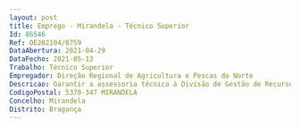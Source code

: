 ```yaml
--- 
layout: post
title: Emprego - Mirandela - Técnico Superior
Id: 86546
Ref: OE202104/0759
DataAbertura: 2021-04-29
DataFecho: 2021-05-13
Trabalho: Técnico Superior
Empregador: Direção Regional de Agricultura e Pescas do Norte
Descricao: Garantir a assessoria técnica à Divisão de Gestão de Recursos Financeiros e Patrimoniais no âmbito da monitorização e intervenção em processos de formação  e execução de contratos.
CodigoPostal: 5370-347 MIRANDELA
Concelho: Mirandela
Distrito: Bragança
--- 
```

